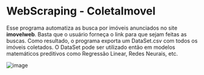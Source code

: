 # WebScraping - ColetaImovel
Esse programa automatiza as busca por imóveis anunciados no site **imovelweb**.
Basta que o usuário forneça o link para que sejam feitas as buscas.
Como resultado, o programa exporta um DataSet.csv com todos os imóveis coletados.
O DataSet pode ser utilizado então em modelos matemáticos preditivos como Regressão Linear, Redes Neurais, etc.


![image](https://user-images.githubusercontent.com/55983787/143911254-c44f39e3-9a97-4fd8-935e-2f7a8a2a58b8.png)
